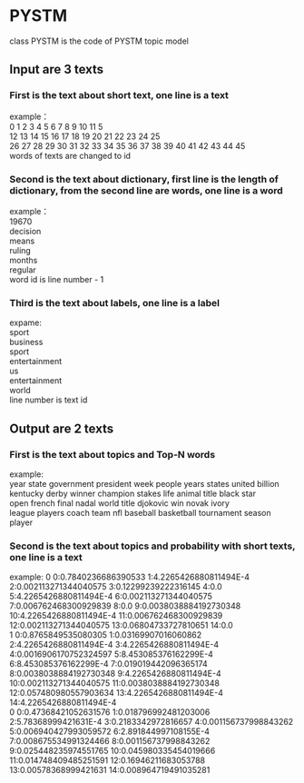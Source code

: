 # PYSTM  
class PYSTM is the code of PYSTM topic model  
## Input are 3 texts  
### First is the text about short text, one line is a text  
example：  
0 1 2 3 4 5 6 7 8 9 10 11 5   
12 13 14 15 16 17 18 19 20 21 22 23 24 25   
26 27 28 29 30 31 32 33 34 35 36 37 38 39 40 41 42 43 44 45   
words of texts are changed to id  
  
### Second is the text about dictionary, first line is the length of dictionary, from the second line are words, one line is a word 
example：  
19670  
decision  
means  
ruling  
months  
regular  
word id is line number - 1  
  
### Third is the text about labels, one line is a label   
expame:  
sport  
business  
sport  
entertainment  
us  
entertainment  
world  
line number is text id  
  
## Output are 2 texts    
### First is the text about topics and Top-N words    
example:  
year state government president week people years states united billion   
kentucky derby winner champion stakes life animal title black star   
open french final nadal world title djokovic win novak ivory   
league players coach team nfl baseball basketball tournament season player  
  
### Second is the text about topics and probability with short texts, one line is a text    
example:
0 0:0.7840236686390533 1:4.2265426880811494E-4 2:0.002113271344040575 3:0.12299239222316145 4:0.0 5:4.2265426880811494E-4 6:0.002113271344040575 7:0.006762468300929839 8:0.0 9:0.0038038884192730348 10:4.2265426880811494E-4 11:0.006762468300929839 12:0.002113271344040575 13:0.06804733727810651 14:0.0   
1 0:0.8765849535080305 1:0.03169907016060862 2:4.2265426880811494E-4 3:4.2265426880811494E-4 4:0.0016906170752324597 5:8.453085376162299E-4 6:8.453085376162299E-4 7:0.019019442096365174 8:0.0038038884192730348 9:4.2265426880811494E-4 10:0.002113271344040575 11:0.0038038884192730348 12:0.057480980557903634 13:4.2265426880811494E-4 14:4.2265426880811494E-4   
0 0:0.47368421052631576 1:0.018796992481203006 2:5.78368999421631E-4 3:0.2183342972816657 4:0.001156737998843262 5:0.006940427993059572 6:2.891844997108155E-4 7:0.008675534991324466 8:0.001156737998843262 9:0.025448235974551765 10:0.045980335454019666 11:0.014748409485251591 12:0.16946211683053788 13:0.00578368999421631 14:0.008964719491035281   

